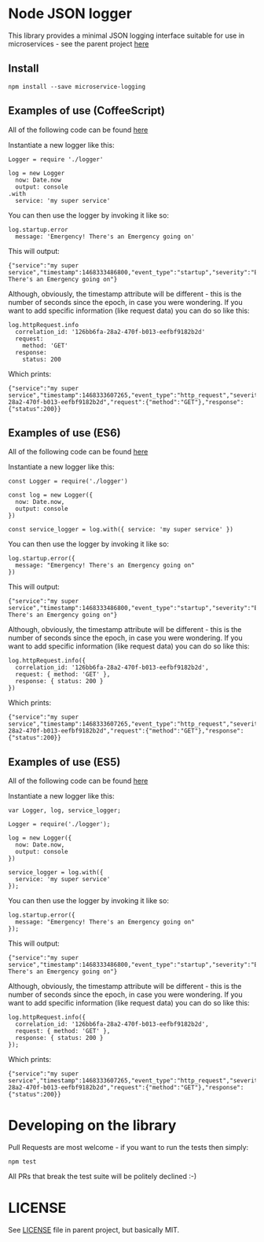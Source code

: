 # Node JSON logger

This library provides a minimal JSON logging interface suitable for use in microservices - see the parent project [here](https://github.com/ygt/microservice-logging)

## Install

	npm install --save microservice-logging
	
## Examples of use (CoffeeScript)

All of the following code can be found [here](node/example-app.coffee)

Instantiate a new logger like this:

	Logger = require './logger'

	log = new Logger
	  now: Date.now
	  output: console
	.with
	  service: 'my super service'

You can then use the logger by invoking it like so:

	log.startup.error
	  message: 'Emergency! There's an Emergency going on'

This will output:

	{"service":"my super service","timestamp":1468333486800,"event_type":"startup","severity":"ERROR","message":"Emergency! There's an Emergency going on"}
	
Although, obviously, the timestamp attribute will be different - this is the number of seconds since the epoch, in case you were wondering. If you want to add specific information (like request data) you can do so like this:

	log.httpRequest.info
      correlation_id: '126bb6fa-28a2-470f-b013-eefbf9182b2d'
      request:
        method: 'GET'
      response:
        status: 200

Which prints:

	{"service":"my super service","timestamp":1468333607265,"event_type":"http_request","severity":"INFO","correlation_id":"126bb6fa-28a2-470f-b013-eefbf9182b2d","request":{"method":"GET"},"response":{"status":200}}	

## Examples of use (ES6)

All of the following code can be found [here](node/example-app.coffee)

Instantiate a new logger like this:

	const Logger = require('./logger')

	const log = new Logger({
	  now: Date.now,
	  output: console
	})

	const service_logger = log.with({ service: 'my super service' })

You can then use the logger by invoking it like so:

	log.startup.error({
	  message: "Emergency! There's an Emergency going on"
	})

This will output:

	{"service":"my super service","timestamp":1468333486800,"event_type":"startup","severity":"ERROR","message":"Emergency! There's an Emergency going on"}
	
Although, obviously, the timestamp attribute will be different - this is the number of seconds since the epoch, in case you were wondering. If you want to add specific information (like request data) you can do so like this:

	log.httpRequest.info({
	  correlation_id: '126bb6fa-28a2-470f-b013-eefbf9182b2d',
	  request: { method: 'GET' },
	  response: { status: 200 }
	})


Which prints:

	{"service":"my super service","timestamp":1468333607265,"event_type":"http_request","severity":"INFO","correlation_id":"126bb6fa-28a2-470f-b013-eefbf9182b2d","request":{"method":"GET"},"response":{"status":200}}	

## Examples of use (ES5)

All of the following code can be found [here](node/example-app.coffee)

Instantiate a new logger like this:

	var Logger, log, service_logger;

	Logger = require('./logger');

	log = new Logger({
	  now: Date.now,
	  output: console
	})

	service_logger = log.with({
	  service: 'my super service'
	});

You can then use the logger by invoking it like so:

	log.startup.error({
	  message: "Emergency! There's an Emergency going on"
	});

This will output:

	{"service":"my super service","timestamp":1468333486800,"event_type":"startup","severity":"ERROR","message":"Emergency! There's an Emergency going on"}
	
Although, obviously, the timestamp attribute will be different - this is the number of seconds since the epoch, in case you were wondering. If you want to add specific information (like request data) you can do so like this:

	log.httpRequest.info({
	  correlation_id: '126bb6fa-28a2-470f-b013-eefbf9182b2d',
	  request: { method: 'GET' },
	  response: { status: 200 }
	});

Which prints:

	{"service":"my super service","timestamp":1468333607265,"event_type":"http_request","severity":"INFO","correlation_id":"126bb6fa-28a2-470f-b013-eefbf9182b2d","request":{"method":"GET"},"response":{"status":200}}	

# Developing on the library

Pull Requests are most welcome - if you want to run the tests then simply:

	npm test

All PRs that break the test suite will be politely declined :-)

# LICENSE

See [LICENSE](../LICENSE) file in parent project, but basically MIT.
